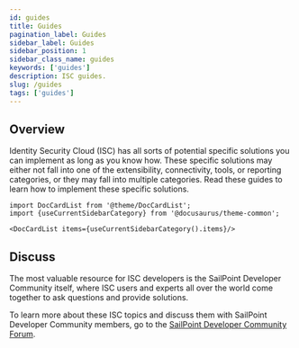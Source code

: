 ```yaml
---
id: guides
title: Guides
pagination_label: Guides
sidebar_label: Guides
sidebar_position: 1
sidebar_class_name: guides
keywords: ['guides']
description: ISC guides.
slug: /guides
tags: ['guides']
---
```


## Overview

Identity Security Cloud (ISC) has all sorts of potential specific solutions you can implement as long as you know how. These specific solutions may either not fall into one of the extensibility, connectivity, tools, or reporting categories, or they may fall into multiple categories. Read these guides to learn how to implement these specific solutions.

```mdx-code-block
import DocCardList from '@theme/DocCardList';
import {useCurrentSidebarCategory} from '@docusaurus/theme-common';

<DocCardList items={useCurrentSidebarCategory().items}/>
```

## Discuss

The most valuable resource for ISC developers is the SailPoint Developer Community itself, where ISC users and experts all over the world come together to ask questions and provide solutions.

To learn more about these ISC topics and discuss them with SailPoint Developer Community members, go to the [SailPoint Developer Community Forum](https://platform.sailpoint.com).
